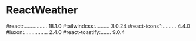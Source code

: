 # ReactWeather

#react:................ 18.1.0
#tailwindcss:.......... 3.0.24
#react-icons":......... 4.4.0
#luxon:................ 2.4.0
#react-toastify:....... 9.0.4
